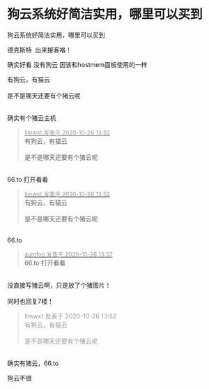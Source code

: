 # 狗云系统好简洁实用，哪里可以买到


狗云系统好简洁实用，哪里可以买到

德克斯特&nbsp;&nbsp;出来接客咯！

确实好看 没有狗云 因该和hostmem面板使用的一样

有狗云，有猫云<br />
<br />
是不是哪天还要有个猪云呢<br />
<br />
<img src="static/image/smiley/default/lol.gif" smilieid="12" border="0" alt="" /><img src="static/image/smiley/default/lol.gif" smilieid="12" border="0" alt="" /><img src="static/image/smiley/default/lol.gif" smilieid="12" border="0" alt="" />

确实有个猪云主机

<div class="quote"><blockquote><font size="2"><a href="https://www.hostloc.com/forum.php?mod=redirect&amp;goto=findpost&amp;pid=9353900&amp;ptid=758584" target="_blank"><font color="#999999">llmwxt 发表于 2020-10-26 13:52</font></a></font><br />
有狗云，有猫云<br />
<br />
是不是哪天还要有个猪云呢</blockquote></div><br />
66.to 打开看看

<div class="quote"><blockquote><font size="2"><a href="https://www.hostloc.com/forum.php?mod=redirect&amp;goto=findpost&amp;pid=9353900&amp;ptid=758584" target="_blank"><font color="#999999">llmwxt 发表于 2020-10-26 13:52</font></a></font><br />
有狗云，有猫云<br />
<br />
是不是哪天还要有个猪云呢</blockquote></div><br />
66.to

<div class="quote"><blockquote><font size="2"><a href="https://www.hostloc.com/forum.php?mod=redirect&amp;goto=findpost&amp;pid=9353922&amp;ptid=758584" target="_blank"><font color="#999999">aumfoo 发表于 2020-10-26 13:57</font></a></font><br />
66.to 打开看看</blockquote></div><br />
没直接写猪云啊，只是放了个猪图片！<br />
<br />
同时也回复7楼！

<div class="quote"><blockquote><font color="#999999">llmwxt 发表于 2020-10-26 13:52</font><br />
<font color="#999999">有狗云，有猫云<br />
<br />
是不是哪天还要有个猪云呢</font></blockquote></div><br />
确实有猪云，66.to

狗云不错
